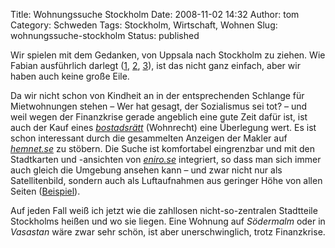 Title: Wohnungssuche Stockholm
Date: 2008-11-02 14:32
Author: tom
Category: Schweden
Tags: Stockholm, Wirtschaft, Wohnen
Slug: wohnungssuche-stockholm
Status: published

Wir spielen mit dem Gedanken, von Uppsala nach Stockholm zu ziehen. Wie
Fabian ausführlich darlegt ([1](http://hansbaer.p1atin.de/?p=343),
[2](http://hansbaer.p1atin.de/?p=353),
[3](http://hansbaer.p1atin.de/?p=354)), ist das nicht ganz einfach, aber
wir haben auch keine große Eile.

Da wir nicht schon von Kindheit an in der entsprechenden Schlange für
Mietwohnungen stehen – Wer hat gesagt, der Sozialismus sei tot? – und
weil wegen der Finanzkrise gerade angeblich eine gute Zeit dafür ist,
ist auch der Kauf eines
[*bostadsrätt*](http://www.fiket.de/2006/05/28/wort-der-woche-bostadsraett/)
(Wohnrecht) eine Überlegung wert. Es ist schon interessant durch die
gesammelten Anzeigen der Makler auf [*hemnet.se*](http://www.hemnet.se)
zu stöbern. Die Suche ist komfortabel eingrenzbar und mit den
Stadtkarten und -ansichten von [*eniro.se*](http://kartor.eniro.se/)
integriert, so dass man sich immer auch gleich die Umgebung ansehen kann
– und zwar nicht nur als Satellitenbild, sondern auch als Luftaufnahmen
aus geringer Höhe von allen Seiten
([Beispiel](http://kartor.eniro.se/query?&what=map_adr&mop=aq&searchInMap=1&mapstate=1;18.046803371510837;59.30107580974222;o;18.044673040699006;59.301966839572906;18.049215694292858;59.30006673667091;625;530&mapcomp=;;;Ottsj%F6v%E4gen;;;12058;%C5RSTA;;;;;18.0450954144471;59.3011002912169;0;0;;STOCKHOLM;maps_place.3183914.22;1&geo_area=ottsj%F6v%E4gen,%20STOCKHOLM&stq=0&pis=0)).

Auf jeden Fall weiß ich jetzt wie die zahllosen nicht-so-zentralen
Stadtteile Stockholms heißen und wo sie liegen. Eine Wohnung auf
*Södermalm* oder in *Vasastan* wäre zwar sehr schön, ist aber
unerschwinglich, trotz Finanzkrise.

